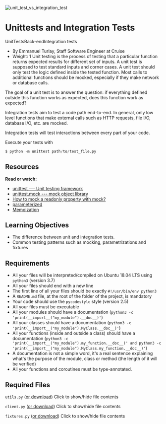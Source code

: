![unit_test_vs_integration_test](https://github.com/richard-1257/alx-backend-python/assets/83041703/6279fb55-7b5e-4350-8016-c8d111093609)

# Unittests and Integration Tests
UnitTestsBack-endIntegration tests

- By Emmanuel Turlay, Staff Software Engineer at Cruise
- Weight: 1
Unit testing is the process of testing that a particular function returns expected results for different set of inputs. A unit test is supposed to test standard inputs and corner cases. A unit test should only test the logic defined inside the tested function. Most calls to additional functions should be mocked, especially if they make network or database calls.

The goal of a unit test is to answer the question: if everything defined outside this function works as expected, does this function work as expected?

Integration tests aim to test a code path end-to-end. In general, only low level functions that make external calls such as HTTP requests, file I/O, database I/O, etc. are mocked.

Integration tests will test interactions between every part of your code.

Execute your tests with
```python
$ python -m unittest path/to/test_file.py
```

## Resources
**Read or watch:**
- [unittest --- Unit testing framework](https://docs.python.org/3/library/unittest.html)
- [unittest.mock --- mock object library](https://docs.python.org/3/library/unittest.mock.html)
- [How to mock a readonly property with mock?](https://stackoverflow.com/questions/11836436/how-to-mock-a-readonly-property-with-mock)
- [parameterized](https://pypi.org/project/parameterized/)
- [Memoization](https://en.wikipedia.org/wiki/Memoization)

## Learning Objectives
- The difference between unit and integration tests.
- Common testing patterns such as mocking, parametrizations and fixtures

## Requirements
- All your files will be interpreted/compiled on Ubuntu 18.04 LTS using `python3` (version 3.7)
- All your files should end with a new line
- The first line of all your files should be exactly `#!/usr/bin/env python3`
- A `README.md` file, at the root of the folder of the project, is mandatory
- Your code should use the `pycodestyle` style (version 2.5)
- All your files must be executable
- All your modules should have a documentation (`python3 -c 'print(__import__("my_module").__doc__)'`)
- All your classes should have a documentation (`python3 -c 'print(__import__("my_module").MyClass.__doc__)'`)
- All your functions (inside and outside a class) should have a documentation (`python3 -c 'print(__import__("my_module").my_function.__doc__)' and python3 -c 'print(__import__("my_module").MyClass.my_function.__doc__)'`)
- A documentation is not a simple word, it's a real sentence explaining what's the purpose of the module, class or method (the length of it will be verified)
- All your functions and coroutines must be type-annotated.

## Required Files
`utils.py` ([or download](https://intranet-projects-files.s3.amazonaws.com/webstack/utils.py))
Click to show/hide file contents

`client.py` ([or download](https://intranet-projects-files.s3.amazonaws.com/webstack/client.py))
Click to show/hide file contents

`fixtures.py` ([or download](https://intranet-projects-files.s3.amazonaws.com/webstack/fixtures.py))
Click to show/hide file contents









